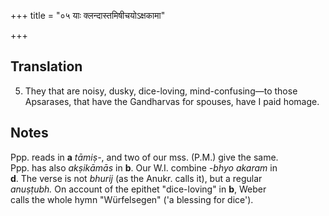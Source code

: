 +++
title = "०५ याः क्लन्दास्तमिषीचयोऽक्षकामा"

+++
## Translation
5. They that are noisy, dusky, dice-loving, mind-confusing—to those  
Apsarases, that have the Gandharvas for spouses, have I paid homage.

## Notes
Ppp. reads in **a** *tāmiṣ-*, and two of our mss. (P.M.) give the same.  
Ppp. has also *akṣikāmās* in **b**. Our W.I. combine *-bhyo akaram* in  
**d**. The verse is not *bhurij* (as the Anukr. calls it), but a regular  
*anuṣṭubh.* On account of the epithet "dice-loving" in **b**, Weber  
calls the whole hymn "Würfelsegen" ('a blessing for dice').

